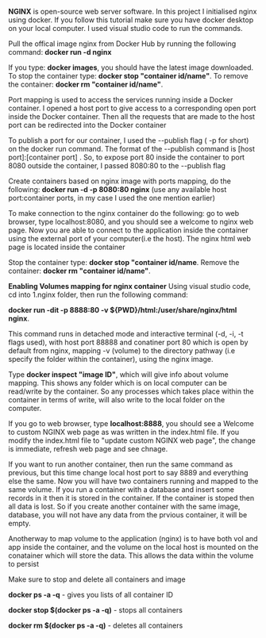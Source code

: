 **NGINX** is open-source web server software. In this project I initialised nginx using docker. If you follow this tutorial make sure you have docker desktop on your local computer. I used visual studio code to run the commands.

Pull the offical image nginx from Docker Hub by running the following command:
**docker run -d nginx**

If you type: **docker images**, you should have the latest image downloaded.
To stop the container type: **docker stop "container id/name"**.
To remove the container: **docker rm "container id/name"**.


Port mapping is used to access the services running inside a Docker container. I opened a host port to give access to a corresponding open port inside the Docker container. Then all the requests that are made to the host port can be redirected into the Docker container

To publish a port for our container, I used the --publish flag ( -p for short) on the docker run command. The format of the --publish command is [host port]:[container port] . So, to expose port 80 inside the container to port 8080 outside the container, I passed 8080:80 to the --publish flag

Create containers based on nginx image with ports mapping, do the following: **docker run -d -p 8080:80 nginx** (use any available host port:container ports, in my case I used the one mention earlier)

To make connection to the nginx container do the following: go to web browser, type localhost:8080, and you should see a welcome to nginx web page. Now you are able to connect to the application inside the container using the external port of your computer(i.e the host). The nginx html web page is located inside the container

Stop the container type: **docker stop "container id/name**.
Remove the container: **docker rm "container id/name"**.


**Enabling Volumes mapping for nginx container**
Using visual studio code, cd into 1.nginx folder, then run the following command:

**docker run -dit -p 8888:80 -v ${PWD}/html:/user/share/nginx/html nginx**.

This command runs in detached mode and interactive terminal (-d, -i, -t flags used), with host port 88888 and conatiner port 80 which is open by default from nginx, mapping -v (volume) to the directory pathway (i.e specify the folder within the container), using the nginx image.

Type **docker inspect "image ID"**, which will give info about volume mapping. This shows any folder which is on local computer can be read/write by the container. So any processes which takes place within the container in terms of write, will also write to the local folder on the computer.

If you go to web browser, type **localhost:8888**, you should see a Welcome to custom NGINX web page as was written in the index.html file. If you modify the index.html file to "update custom NGINX web page", the change is immediate, refresh web page and see chnage.

If you want to run another container, then run the same command as previous, but this time change local host port to say 8889 and everything else the same. Now you will have two containers running and mapped to the same volume. 
If you run a container with a database and insert some records in it then it is stored in the container. If the container is stoped then all data is lost. So if you create another container with the same image, database, you will not have any data from the prvious container, it will be empty.

Anotherway to map volume to the application (nginx) is to have both vol and app inside the container, and the volume on the local host is mounted on the conatainer which will store the data. This allows the data within the volume to persist

Make sure to stop and delete all containers and image

**docker ps -a -q** - gives you lists of all container ID

**docker stop $(docker ps -a -q)** - stops all containers

**docker rm $(docker ps -a -q)** - deletes all containers
